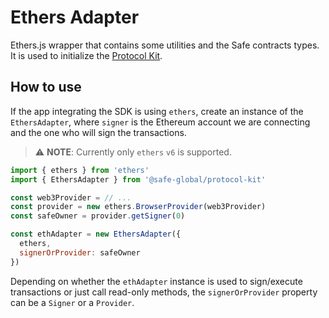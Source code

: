 # Ethers Adapter

Ethers.js wrapper that contains some utilities and the Safe contracts types. It is used to initialize the [Protocol Kit](https://github.com/safe-global/safe-core-sdk/tree/main/packages/protocol-kit).

## How to use

If the app integrating the SDK is using `ethers`, create an instance of the `EthersAdapter`, where `signer` is the Ethereum account we are connecting and the one who will sign the transactions.

> :warning: **NOTE**: Currently only `ethers` `v6` is supported.

```js
import { ethers } from 'ethers'
import { EthersAdapter } from '@safe-global/protocol-kit'

const web3Provider = // ...
const provider = new ethers.BrowserProvider(web3Provider)
const safeOwner = provider.getSigner(0)

const ethAdapter = new EthersAdapter({
  ethers,
  signerOrProvider: safeOwner
})
```

Depending on whether the `ethAdapter` instance is used to sign/execute transactions or just call read-only methods, the `signerOrProvider` property can be a `Signer` or a `Provider`.
